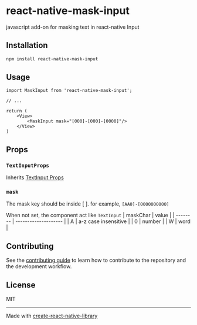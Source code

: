 # react-native-mask-input

javascript add-on for masking text in react-native Input

## Installation

```sh
npm install react-native-mask-input
```

## Usage


```tsx
import MaskInput from 'react-native-mask-input';

// ...

return (
    <View>
        <MaskInput mask="[000]-[000]-[0000]"/>
    </View>
)
```

## Props

### `TextInputProps`

Inherits [TextInput Props](https://reactnative.dev/docs/textinput)

### `mask`

The mask key should be inside [ ]. for example, `[AA0]-[0000000000]`

When not set, the component act like `TextInput`
| maskChar | value                |
| -------- | -------------------- |
| A        | a-z case insensitive |
| 0        | number               |
| W        | word                 |





## Contributing

See the [contributing guide](CONTRIBUTING.md) to learn how to contribute to the repository and the development workflow.

## License

MIT

---

Made with [create-react-native-library](https://github.com/callstack/react-native-builder-bob)
